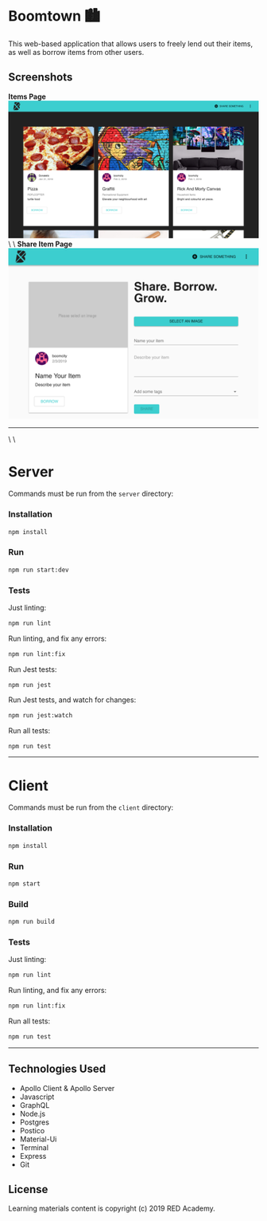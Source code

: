 # Boomtown 🏙

This web-based application that allows users to freely lend out their items, as well as borrow items from other users.

## Screenshots

**Items Page**
<img src="/client/src/images/BoomCity-items.png" width="880" height="auto">
\\
\\
**Share Item Page**
<img src="/client/src/images/BoomCity-share.png" width="880" height="auto">

---

\\
\\

# Server

Commands must be run from the `server` directory:

### Installation

```bash
npm install
```

### Run

```bash
npm run start:dev
```

### Tests

Just linting:

```bash
npm run lint
```

Run linting, and fix any errors:

```bash
npm run lint:fix
```

Run Jest tests:

```
npm run jest
```

Run Jest tests, and watch for changes:

```bash
npm run jest:watch
```

Run all tests:

```bash
npm run test
```

---

# Client

Commands must be run from the `client` directory:

### Installation

```bash
npm install
```

### Run

```bash
npm start
```

### Build

```bash
npm run build
```

### Tests

Just linting:

```bash
npm run lint
```

Run linting, and fix any errors:

```bash
npm run lint:fix
```

Run all tests:

```bash
npm run test
```

---

## Technologies Used

- Apollo Client & Apollo Server
- Javascript
- GraphQL
- Node.js
- Postgres
- Postico
- Material-Ui
- Terminal
- Express
- Git

## License

Learning materials content is copyright (c) 2019 RED Academy.
